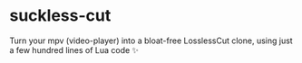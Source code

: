 # suckless-cut
Turn your mpv (video-player) into a bloat-free LosslessCut clone, using just a few hundred lines of Lua code ✨
